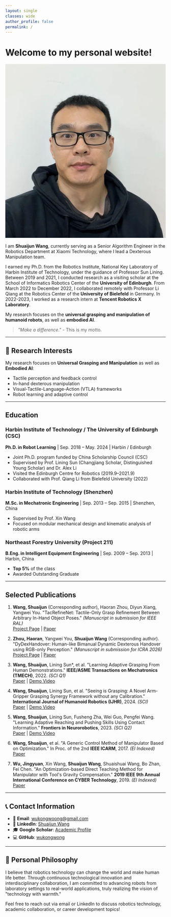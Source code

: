 ```yaml
---
layout: single
classes: wide
author_profile: false
permalink: /
---
```


# Welcome to my personal website!

<img src="assets/images/bio-photo.jpg" alt="Shuaijun Wang" class="profile-photo">

I am **Shuaijun Wang**, currently serving as a Senior Algorithm Engineer in the Robotics Department at Xiaomi Technology, where I lead a Dexterous Manipulation team.

I earned my Ph.D. from the Robotics Institute, National Key Laboratory of Harbin Institute of Technology, under the guidance of Professor Sun Lining. Between 2019 and 2021, I conducted research as a visiting scholar at the School of Informatics Robotics Center of the **University of Edinburgh**. From March 2022 to December 2022, I collaborated remotely with Professor Li Qiang at the Robotics Center of the **University of Bielefeld** in Germany. In 2022-2023, I worked as a research intern at **Tencent Robotics X Laboratory**.

My research focuses on the **universal grasping and manipulation of humanoid robots**, as well as **embodied AI**.

> *"Make a difference."* - This is my motto.

---

## 🌟 Research Interests

My research focuses on **Universal Grasping and Manipulation** as well as **Embodied AI**:

- Tactile perception and feedback control
- In-hand dexterous manipulation
- Visual-Tactile-Language-Action (VTLA) frameworks
- Robot learning and adaptive control

---

## Education

### Harbin Institute of Technology / The University of Edinburgh (CSC)
**Ph.D. in Robot Learning** | Sep. 2018 – May. 2024 | Harbin / Edinburgh
- Joint Ph.D. program funded by China Scholarship Council (CSC)
- Supervised by Prof. Lining Sun (Changjiang Scholar, Distinguished Young Scholar) and Dr. Alex Li
- Visited the Edinburgh Centre for Robotics (2019.9–2021.9)
- Collaborated with Prof. Qiang Li from Bielefeld University (2022)

### Harbin Institute of Technology (Shenzhen)
**M.Sc. in Mechatronic Engineering** | Sep. 2013 – Sep. 2015 | Shenzhen, China
- Supervised by Prof. Xin Wang
- Focused on modular mechanical design and kinematic analysis of robotic arms

### Northeast Forestry University (Project 211)
**B.Eng. in Intelligent Equipment Engineering** | Sep. 2009 – Sep. 2013 | Harbin, China
- **Top 5%** of the class
- Awarded Outstanding Graduate

---

## Selected Publications

1. **Wang, Shuaijun** (Corresponding author), Haoran Zhou, Diyun Xiang, Yangwei You. "TacRefineNet: Tactile-Only Grasp Refinement Between Arbitrary In-Hand Object Poses." *(Manuscript in submission for IEEE RAL)*  
[Project Page](https://sites.google.com/view/tacrefinenet) | [Paper](https://arxiv.org/abs/2509.25746)

2. **Zhou, Haoran**, Yangwei You, **Shuaijun Wang** (Corresponding author). "DyDexHandover: Human-like Bimanual Dynamic Dexterous Handover using RGB-only Perception." *(Manuscript in submission for ICRA 2026)*  
[Project Page](https://sites.google.com/view/dydexhandover) | [Paper](https://arxiv.org/pdf/2509.17350)

3. **Wang, Shuaijun**, Lining Sun*, et al. "Learning Adaptive Grasping From Human Demonstrations." **IEEE/ASME Transactions on Mechatronics (TMECH)**, 2022. *(SCI Q1)*  
[Paper](https://doi.org/10.1109/TMECH.2021.3132465) | [Demo Video](https://www.youtube.com/watch?v=lEpPlS7Pg58)

4. **Wang, Shuaijun**, Lining Sun, et al. "Seeing is Grasping: A Novel Arm-Gripper Grasping Synergy Framework without any Calibration." **International Journal of Humanoid Robotics (IJHR)**, 2024. *(SCI)*  
[Paper](https://doi.org/10.1142/S0219843623500330) | [Demo Video](https://www.bilibili.com/video/BV1tg4y1b7Qe/)

5. **Wang, Shuaijun**, Lining Sun, Fusheng Zha, Wei Guo, Pengfei Wang. "Learning Adaptive Reaching and Pushing Skills Using Contact Information." **Frontiers in Neurorobotics**, 2023. *(SCI Q2)*  
[Paper](https://doi.org/10.3389/fnbot.2023.1271607) | [Demo Video](https://www.bilibili.com/video/BV1Tk4y1g7Fr/)

6. **Wang, Shuaijun**, et al. "A Generic Control Method of Manipulator Based on Optimization." In Proc. of the 2nd **IEEE ICARM**, 2017. *(EI Indexed)*  
[Paper](https://doi.org/10.1109/ICARM.2017.8273211)

7. **Wu, Jingyuan**, Xin Wang, **Shuaijun Wang**, Shuaishuai Wang, Bo Zhan, Fei Chen. "An Optimization-based Direct Teaching Method for Manipulator with Tool's Gravity Compensation." **2019 IEEE 9th Annual International Conference on CYBER Technology**, 2019. *(EI Indexed)*  
[Paper](https://doi.org/10.1109/CYBER46603.2019.9066773)

---

## 📞 Contact Information

- 📧 **Email**: [wukongwoong@gmail.com](mailto:wukongwoong@gmail.com)
- 💼 **LinkedIn**: [Shuaijun Wang](https://linkedin.com/in/shuaijun-wang-a3611710b/)
- 🎓 **Google Scholar**: [Academic Profile](https://scholar.google.com/citations?user=YOUR_SCHOLAR_ID)
- 💻 **GitHub**: [wukongwong](https://github.com/wukongwong)

---

## 💭 Personal Philosophy

I believe that robotics technology can change the world and make human life better. Through continuous technological innovation and interdisciplinary collaboration, I am committed to advancing robots from laboratory settings to real-world applications, truly realizing the vision of "technology with warmth."

Feel free to reach out via email or LinkedIn to discuss robotics technology, academic collaboration, or career development topics!


